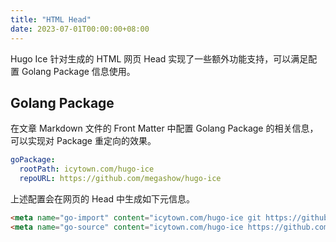 ```yaml
---
title: "HTML Head"
date: 2023-07-01T00:00:00+08:00
---
```


Hugo Ice 针对生成的 HTML 网页 Head 实现了一些额外功能支持，可以满足配置 Golang Package 信息使用。

## Golang Package

在文章 Markdown 文件的 Front Matter 中配置 Golang Package 的相关信息，可以实现对 Package 重定向的效果。

```yaml
goPackage:
  rootPath: icytown.com/hugo-ice
  repoURL: https://github.com/megashow/hugo-ice
```

上述配置会在网页的 Head 中生成如下元信息。

```html
<meta name="go-import" content="icytown.com/hugo-ice git https://github.com/megashow/hugo-ice">
<meta name="go-source" content="icytown.com/hugo-ice https://github.com/megashow/hugo-ice https://github.com/megashow/hugo-ice/tree/master{/dir} https://github.com/megashow/hugo-ice/blob/master{/dir}/{file}#L{line}">
```
